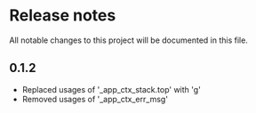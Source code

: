 # Release notes

All notable changes to this project will be documented in this file.

## 0.1.2

- Replaced usages of '_app_ctx_stack.top' with 'g'
- Removed usages of '_app_ctx_err_msg'

